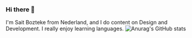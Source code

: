 ### Hi there 👋

I'm Sait Bozteke from Nederland, and I do content on Design and Development. I really enjoy learning languages.
![Anurag's GitHub stats](https://github-readme-stats.vercel.app/api?username=sait&theme=dark&show_icons=true)
